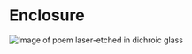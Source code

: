 # Enclosure

![Image of poem laser-etched in dichroic glass](https://raw.githubusercontent.com/HandtoEarth/Enclosure/gh-pages/Glasspoem_1.jpeg "Shards and Earth
Cool light variation, dichroic glass against earth, reflecting sky")
